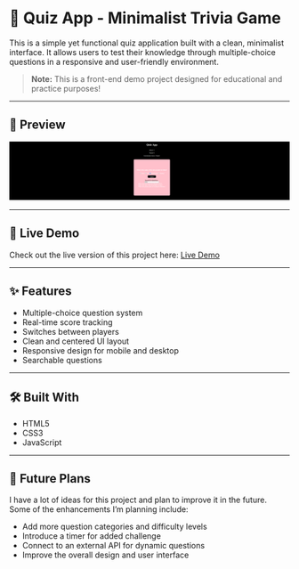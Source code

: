# 🧠 Quiz App - Minimalist Trivia Game

This is a simple yet functional quiz application built with a clean, minimalist interface. It allows users to test their knowledge through multiple-choice questions in a responsive and user-friendly environment.

> **Note:** This is a front-end demo project designed for educational and practice purposes!

---

## 📸 Preview

![Quiz App Preview](./images/Quiz-app-project.png)

---

## 🚀 Live Demo

Check out the live version of this project here: [Live Demo](https://quiz-app-project-2ui6.onrender.com/)

---

## ✨ Features

- Multiple-choice question system
- Real-time score tracking
- Switches between players
- Clean and centered UI layout
- Responsive design for mobile and desktop
- Searchable questions

---

## 🛠️ Built With

- HTML5  
- CSS3  
- JavaScript  

---

## 🔮 Future Plans

I have a lot of ideas for this project and plan to improve it in the future. Some of the enhancements I’m planning include:

- Add more question categories and difficulty levels
- Introduce a timer for added challenge
- Connect to an external API for dynamic questions
- Improve the overall design and user interface
